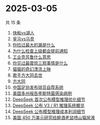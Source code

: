 # 2025-03-05

共 15 条

<!-- BEGIN -->
<!-- 最后更新时间 Wed Mar 05 2025 15:13:12 GMT+0800 (China Standard Time) -->

1. [快船vs湖人](https://www.zhihu.com/search?q=%E5%BF%AB%E8%88%B9vs%E6%B9%96%E4%BA%BA)
1. [皇马vs马竞](https://www.zhihu.com/search?q=%E7%9A%87%E9%A9%ACvs%E9%A9%AC%E7%AB%9E)
1. [你捡过最大的漏是什么](https://www.zhihu.com/search?q=%E4%BD%A0%E6%8D%A1%E8%BF%87%E6%9C%80%E5%A4%A7%E7%9A%84%E6%BC%8F%E6%98%AF%E4%BB%80%E4%B9%88)
1. [为什么检查上级都会提前通知](https://www.zhihu.com/search?q=%E4%B8%BA%E4%BB%80%E4%B9%88%E6%A3%80%E6%9F%A5%E4%B8%8A%E7%BA%A7%E9%83%BD%E4%BC%9A%E6%8F%90%E5%89%8D%E9%80%9A%E7%9F%A5)
1. [工业克苏鲁什么意思](https://www.zhihu.com/search?q=%E5%B7%A5%E4%B8%9A%E5%85%8B%E8%8B%8F%E9%B2%81%E4%BB%80%E4%B9%88%E6%84%8F%E6%80%9D)
1. [你见过最震惊三观事情是什么](https://www.zhihu.com/search?q=%E4%BD%A0%E8%A7%81%E8%BF%87%E6%9C%80%E9%9C%87%E6%83%8A%E4%B8%89%E8%A7%82%E4%BA%8B%E6%83%85%E6%98%AF%E4%BB%80%E4%B9%88)
1. [猫猫的奇幻漂流上映](https://www.zhihu.com/search?q=%E7%8C%AB%E7%8C%AB%E7%9A%84%E5%A5%87%E5%B9%BB%E6%BC%82%E6%B5%81%E4%B8%8A%E6%98%A0)
1. [歌手方大同去世](https://www.zhihu.com/search?q=%E6%AD%8C%E6%89%8B%E6%96%B9%E5%A4%A7%E5%90%8C%E5%8E%BB%E4%B8%96)
1. [方大同](https://www.zhihu.com/search?q=%E6%96%B9%E5%A4%A7%E5%90%8C)
1. [中国足协发布球员自荐系统](https://www.zhihu.com/search?q=%E4%B8%AD%E5%9B%BD%E8%B6%B3%E5%8D%8F%E5%8F%91%E5%B8%83%E7%90%83%E5%91%98%E8%87%AA%E8%8D%90%E7%B3%BB%E7%BB%9F)
1. [美国多州报告李斯特菌感染病例](https://www.zhihu.com/search?q=%E7%BE%8E%E5%9B%BD%E5%A4%9A%E5%B7%9E%E6%8A%A5%E5%91%8A%E6%9D%8E%E6%96%AF%E7%89%B9%E8%8F%8C%E6%84%9F%E6%9F%93%E7%97%85%E4%BE%8B)
1. [DeepSeek 首次公布模型推理优化细节](https://www.zhihu.com/search?q=DeepSeek%20%E9%A6%96%E6%AC%A1%E5%85%AC%E5%B8%83%E6%A8%A1%E5%9E%8B%E6%8E%A8%E7%90%86%E4%BC%98%E5%8C%96%E7%BB%86%E8%8A%82)
1. [DeepSeek 公布 V3 / R1 推理系统概览](https://www.zhihu.com/search?q=DeepSeek%20%E5%85%AC%E5%B8%83%20V3%20%2F%20R1%20%E6%8E%A8%E7%90%86%E7%B3%BB%E7%BB%9F%E6%A6%82%E8%A7%88)
1. [DeepSeek 公布模型推理成本利润细节](https://www.zhihu.com/search?q=DeepSeek%20%E5%85%AC%E5%B8%83%E6%A8%A1%E5%9E%8B%E6%8E%A8%E7%90%86%E6%88%90%E6%9C%AC%E5%88%A9%E6%B6%A6%E7%BB%86%E8%8A%82)
1. [美国 450 万美元研究给醉酒老鼠喷山猫尿液](https://www.zhihu.com/search?q=%E7%BE%8E%E5%9B%BD%20450%20%E4%B8%87%E7%BE%8E%E5%85%83%E7%A0%94%E7%A9%B6%E7%BB%99%E9%86%89%E9%85%92%E8%80%81%E9%BC%A0%E5%96%B7%E5%B1%B1%E7%8C%AB%E5%B0%BF%E6%B6%B2)

<!-- END -->
